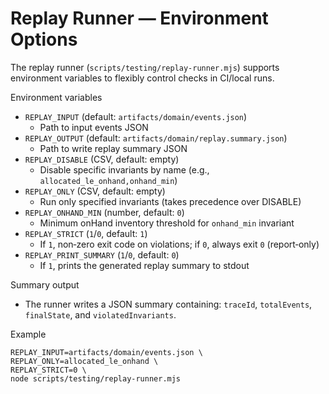 # Replay Runner — Environment Options

The replay runner (`scripts/testing/replay-runner.mjs`) supports environment variables to flexibly control checks in CI/local runs.

Environment variables
- `REPLAY_INPUT` (default: `artifacts/domain/events.json`)
  - Path to input events JSON
- `REPLAY_OUTPUT` (default: `artifacts/domain/replay.summary.json`)
  - Path to write replay summary JSON
- `REPLAY_DISABLE` (CSV, default: empty)
  - Disable specific invariants by name (e.g., `allocated_le_onhand,onhand_min`)
- `REPLAY_ONLY` (CSV, default: empty)
  - Run only specified invariants (takes precedence over DISABLE)
- `REPLAY_ONHAND_MIN` (number, default: `0`)
  - Minimum onHand inventory threshold for `onhand_min` invariant
- `REPLAY_STRICT` (`1`/`0`, default: `1`)
  - If `1`, non‑zero exit code on violations; if `0`, always exit `0` (report‑only)
- `REPLAY_PRINT_SUMMARY` (`1`/`0`, default: `0`)
  - If `1`, prints the generated replay summary to stdout

Summary output
- The runner writes a JSON summary containing: `traceId`, `totalEvents`, `finalState`, and `violatedInvariants`.

Example
```
REPLAY_INPUT=artifacts/domain/events.json \
REPLAY_ONLY=allocated_le_onhand \
REPLAY_STRICT=0 \
node scripts/testing/replay-runner.mjs
```

